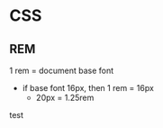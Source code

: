 # CSS

## REM

1 rem = document base font
-   if base font 16px, then 1 rem = 16px
    -   20px = 1.25rem

test